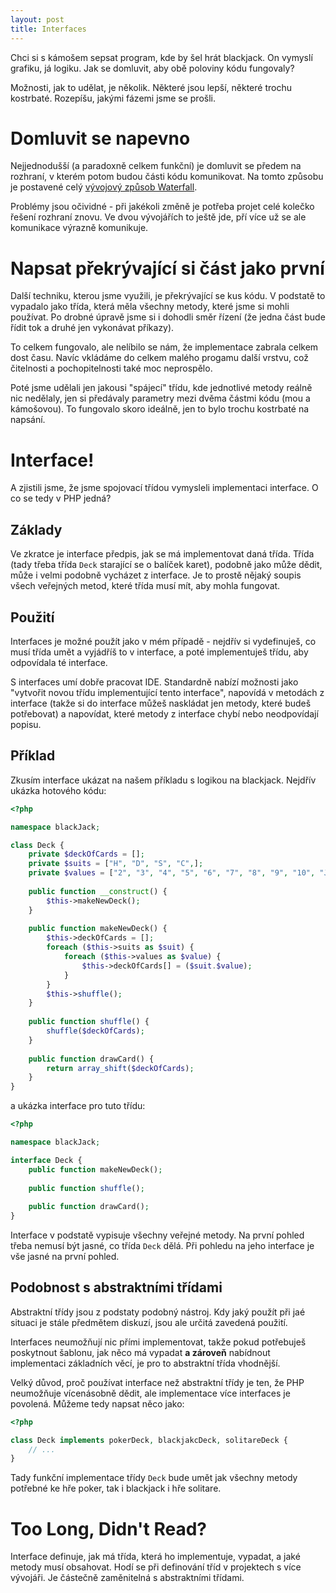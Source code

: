 ```yaml
---
layout: post
title: Interfaces
---
```


Chci si s kámošem sepsat program, kde by šel hrát blackjack. On vymyslí grafiku, já logiku. Jak se domluvit, aby obě poloviny kódu fungovaly?

Možnosti, jak to udělat, je několik. Některé jsou lepší, některé trochu kostrbaté. Rozepíšu, jakými fázemi jsme se prošli. 

# Domluvit se napevno
Nejjednodušší (a paradoxně celkem funkční) je domluvit se předem na rozhraní, v kterém potom budou části kódu komunikovat. Na tomto způsobu je postavené celý [vývojový způsob Waterfall](https://cs.wikipedia.org/wiki/Vodop%C3%A1dov%C3%BD_model). 

Problémy jsou očividné - při jakékoli změně je potřeba projet celé kolečko řešení rozhraní znovu. Ve dvou vývojářích to ještě jde, pří více už se ale komunikace výrazně komunikuje. 

# Napsat překrývající si část jako první
Další techniku, kterou jsme využili, je překrývající se kus kódu. V podstatě to vypadalo jako třída, která měla všechny metody, které jsme si mohli používat. Po drobné úpravě jsme si i dohodli směr řízení (že jedna část bude řídit tok a druhé jen vykonávat příkazy). 

To celkem fungovalo, ale nelíbilo se nám, že implementace zabrala celkem dost času. Navíc vkládáme do celkem malého progamu další vrstvu, což čitelnosti a pochopitelnosti také moc neprospělo. 

Poté jsme udělali jen jakousi "spájecí" třídu, kde jednotlivé metody reálně nic nedělaly, jen si předávaly parametry mezi dvěma částmi kódu (mou a kámošovou). To fungovalo skoro ideálně, jen to bylo trochu kostrbaté na napsání. 

# Interface!
A zjistili jsme, že jsme spojovací třídou vymysleli implementaci interface. O co se tedy v PHP jedná?

## Základy
Ve zkratce je interface předpis, jak se má implementovat daná třída. Třída (tady třeba třída `Deck` starající se o balíček karet), podobně jako může dědit, může i velmi podobně vycházet z interface. Je to prostě nějaký soupis všech veřejných metod, které třída musí mít, aby mohla fungovat. 

## Použití
Interfaces je možné použít jako v mém případě - nejdřív si vydefinuješ, co musí třída umět a vyjádříš to v interface, a poté implementuješ třídu, aby odpovídala té interface. 

S interfaces umí dobře pracovat IDE. Standardně nabízí možnosti jako "vytvořit novou třídu implementující tento interface", napovídá v metodách z interface (takže si do interface můžeš naskládat jen metody, které budeš potřebovat) a napovídat, které metody z interface chybí nebo neodpovídají popisu. 

## Příklad
Zkusím interface ukázat na našem příkladu s logikou na blackjack. Nejdřív ukázka hotového kódu: 

```php
<?php

namespace blackJack;

class Deck {
	private $deckOfCards = [];
	private $suits = ["H", "D", "S", "C",];
	private $values = ["2", "3", "4", "5", "6", "7", "8", "9", "10", "J", "Q", "K", "A",];
	
	public function __construct() {
		$this->makeNewDeck();
	}
	
	public function makeNewDeck() {
		$this->deckOfCards = [];
		foreach ($this->suits as $suit) {
			foreach ($this->values as $value) {
				$this->deckOfCards[] = ($suit.$value);
			}
		}
		$this->shuffle();
	}
	
	public function shuffle() {
		shuffle($deckOfCards);
	}
	
	public function drawCard() {
		return array_shift($deckOfCards);
	}
}
```

a ukázka interface pro tuto třídu: 

```php
<?php

namespace blackJack;

interface Deck {
	public function makeNewDeck();
	
	public function shuffle();
	
	public function drawCard();
}
```

Interface v podstatě vypisuje všechny veřejné metody. Na první pohled třeba nemusí být jasné, co třída `Deck` dělá. Při pohledu na jeho interface je vše jasné na první pohled. 

## Podobnost s abstraktními třídami
Abstraktní třídy jsou z podstaty podobný nástroj. Kdy jaký použít při jaé situaci je stále předmětem diskuzí, jsou ale určitá zavedená použití. 

Interfaces neumožňují nic přími implementovat, takže pokud potřebuješ poskytnout šablonu, jak něco má vypadat **a zároveň** nabídnout implementaci základních věcí, je pro to abstraktní třída vhodnější. 

Velký důvod, proč používat interface než abstraktní třídy je ten, že PHP neumožňuje vícenásobně dědit, ale implementace více interfaces je povolená. Můžeme tedy napsat něco jako: 

```php
<?php

class Deck implements pokerDeck, blackjakcDeck, solitareDeck {
    // ...
}
```

Tady funkční implementace třídy `Deck` bude umět jak všechny metody potřebné ke hře poker, tak i blackjack i hře solitare. 

# Too Long, Didn't Read?
Interface definuje, jak má třída, která ho implementuje, vypadat, a jaké metody musí obsahovat. Hodí se při definování tříd v projektech s více vývojáři. Je částečně zaměnitelná s abstraktními třídami. 
